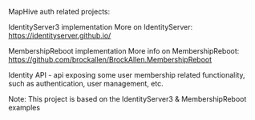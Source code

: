 MapHive auth related projects:

IdentityServer3 implementation
More on IdentityServer: https://identityserver.github.io/

MembershipReboot implementation
More info on MembershipReboot: https://github.com/brockallen/BrockAllen.MembershipReboot

Identity API - api exposing some user membership related functionality, such as authentication, user management, etc.

Note:
This project is based on the IdentityServer3 & MembershipReboot examples